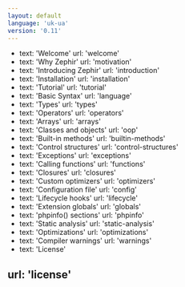 ```yaml
---
layout: default
language: 'uk-ua'
version: '0.11'
---
```


- text: 'Welcome' url: 'welcome'
- text: 'Why Zephir' url: 'motivation'
- text: 'Introducing Zephir' url: 'introduction'
- text: 'Installation' url: 'installation'
- text: 'Tutorial' url: 'tutorial'
- text: 'Basic Syntax' url: 'language'
- text: 'Types' url: 'types'
- text: 'Operators' url: 'operators'
- text: 'Arrays' url: 'arrays'
- text: 'Classes and objects' url: 'oop'
- text: 'Built-in methods' url: 'builtin-methods'
- text: 'Control structures' url: 'control-structures'
- text: 'Exceptions' url: 'exceptions'
- text: 'Calling functions' url: 'functions'
- text: 'Closures' url: 'closures'
- text: 'Custom optimizers' url: 'optimizers'
- text: 'Configuration file' url: 'config'
- text: 'Lifecycle hooks' url: 'lifecycle'
- text: 'Extension globals' url: 'globals'
- text: 'phpinfo() sections' url: 'phpinfo'
- text: 'Static analysis' url: 'static-analysis'
- text: 'Optimizations' url: 'optimizations'
- text: 'Compiler warnings' url: 'warnings'
- text: 'License'

## url: 'license'